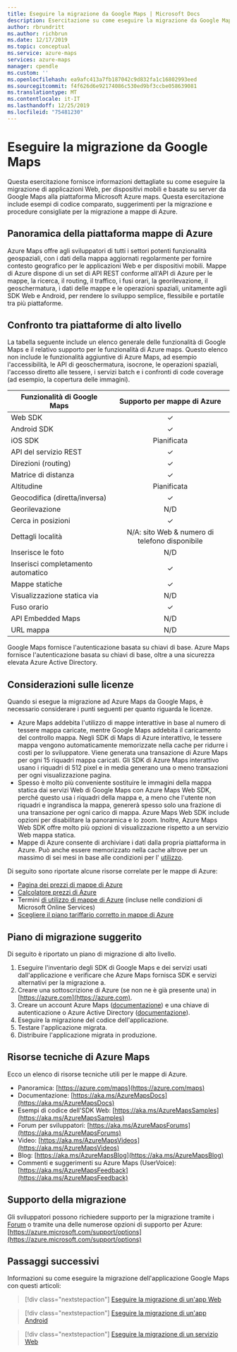 ```yaml
---
title: Eseguire la migrazione da Google Maps | Microsoft Docs
description: Esercitazione su come eseguire la migrazione da Google Maps a mappe di Azure.
author: rbrundritt
ms.author: richbrun
ms.date: 12/17/2019
ms.topic: conceptual
ms.service: azure-maps
services: azure-maps
manager: cpendle
ms.custom: ''
ms.openlocfilehash: ea9afc413a7fb187042c9d832fa1c16802993eed
ms.sourcegitcommit: f4f626d6e92174086c530ed9bf3ccbe058639081
ms.translationtype: MT
ms.contentlocale: it-IT
ms.lasthandoff: 12/25/2019
ms.locfileid: "75481230"
---
```

# <a name="migrate-from-google-maps"></a>Eseguire la migrazione da Google Maps

Questa esercitazione fornisce informazioni dettagliate su come eseguire la migrazione di applicazioni Web, per dispositivi mobili e basate su server da Google Maps alla piattaforma Microsoft Azure maps. Questa esercitazione include esempi di codice comparato, suggerimenti per la migrazione e procedure consigliate per la migrazione a mappe di Azure.

## <a name="azure-maps-platform-overview"></a>Panoramica della piattaforma mappe di Azure

Azure Maps offre agli sviluppatori di tutti i settori potenti funzionalità geospaziali, con i dati della mappa aggiornati regolarmente per fornire contesto geografico per le applicazioni Web e per dispositivi mobili. Mappe di Azure dispone di un set di API REST conforme all'API di Azure per le mappe, la ricerca, il routing, il traffico, i fusi orari, la georilevazione, il geoschermatura, i dati delle mappe e le operazioni spaziali, unitamente agli SDK Web e Android, per rendere lo sviluppo semplice, flessibile e portatile tra più piattaforme.

## <a name="high-level-platform-comparison"></a>Confronto tra piattaforme di alto livello

La tabella seguente include un elenco generale delle funzionalità di Google Maps e il relativo supporto per le funzionalità di Azure maps. Questo elenco non include le funzionalità aggiuntive di Azure Maps, ad esempio l'accessibilità, le API di geoschermatura, isocrone, le operazioni spaziali, l'accesso diretto alle tessere, i servizi batch e i confronti di code coverage (ad esempio, la copertura delle immagini).

| Funzionalità di Google Maps         | Supporto per mappe di Azure                     |
|-----------------------------|:--------------------------------------:|
| Web SDK                     | ✓                                      |
| Android SDK                 | ✓                                      |
| iOS SDK                     | Pianificata                                |
| API del servizio REST           | ✓                                      |
| Direzioni (routing)        | ✓                                      |
| Matrice di distanza             | ✓                                      |
| Altitudine                   | Pianificata                                |
| Geocodifica (diretta/inversa) | ✓                                      |
| Georilevazione                 | N/D                                    |
| Cerca in posizioni               | ✓                                      |
| Dettagli località              | N/A: sito Web & numero di telefono disponibile |
| Inserisce le foto               | N/D                                    |
| Inserisci completamento automatico          | ✓                                      |
| Mappe statiche                 | ✓                                      |
| Visualizzazione statica via          | N/D                                    |
| Fuso orario                   | ✓                                      |
| API Embedded Maps           | N/D                                    |
| URL mappa                    | N/D                                    |

Google Maps fornisce l'autenticazione basata su chiavi di base. Azure Maps fornisce l'autenticazione basata su chiavi di base, oltre a una sicurezza elevata Azure Active Directory.

## <a name="licensing-considerations"></a>Considerazioni sulle licenze

Quando si esegue la migrazione ad Azure Maps da Google Maps, è necessario considerare i punti seguenti per quanto riguarda le licenze.

- Azure Maps addebita l'utilizzo di mappe interattive in base al numero di tessere mappa caricate, mentre Google Maps addebita il caricamento del controllo mappa. Negli SDK di Maps di Azure interattivo, le tessere mappa vengono automaticamente memorizzate nella cache per ridurre i costi per lo sviluppatore. Viene generata una transazione di Azure Maps per ogni 15 riquadri mappa caricati. Gli SDK di Azure Maps interattivo usano i riquadri di 512 pixel e in media generano una o meno transazioni per ogni visualizzazione pagina.
- Spesso è molto più conveniente sostituire le immagini della mappa statica dai servizi Web di Google Maps con Azure Maps Web SDK, perché questo usa i riquadri della mappa e, a meno che l'utente non riquadri e ingrandisca la mappa, genererà spesso solo una frazione di una transazione per ogni carico di mappa. Azure Maps Web SDK include opzioni per disabilitare la panoramica e lo zoom. Inoltre, Azure Maps Web SDK offre molto più opzioni di visualizzazione rispetto a un servizio Web mappa statica.
- Mappe di Azure consente di archiviare i dati dalla propria piattaforma in Azure. Può anche essere memorizzato nella cache altrove per un massimo di sei mesi in base alle condizioni per l' [utilizzo](https://www.microsoftvolumelicensing.com/DocumentSearch.aspx?Mode=3&DocumentTypeId=46).

Di seguito sono riportate alcune risorse correlate per le mappe di Azure:

- [Pagina dei prezzi di mappe di Azure](https://azure.microsoft.com/pricing/details/azure-maps/)
- [Calcolatore prezzi di Azure](https://azure.microsoft.com/pricing/calculator/?service=azure-maps)
- Termini [di utilizzo di mappe di Azure](https://www.microsoftvolumelicensing.com/DocumentSearch.aspx?Mode=3&DocumentTypeId=46) (incluse nelle condizioni di Microsoft Online Services)
- [Scegliere il piano tariffario corretto in mappe di Azure](https://docs.microsoft.com/azure/azure-maps/choose-pricing-tier)

## <a name="suggested-migration-plan"></a>Piano di migrazione suggerito

Di seguito è riportato un piano di migrazione di alto livello.

1. Eseguire l'inventario degli SDK di Google Maps e dei servizi usati dall'applicazione e verificare che Azure Maps fornisca SDK e servizi alternativi per la migrazione a.
2. Creare una sottoscrizione di Azure (se non ne è già presente una) in [https://azure.com](https://azure.com).
3. Creare un account Azure Maps ([documentazione](https://docs.microsoft.com/azure/azure-maps/how-to-manage-account-keys)) e una chiave di autenticazione o Azure Active Directory ([documentazione](https://docs.microsoft.com/azure/azure-maps/how-to-manage-authentication)).
4. Eseguire la migrazione del codice dell'applicazione.
5. Testare l'applicazione migrata.
6. Distribuire l'applicazione migrata in produzione.

## <a name="azure-maps-technical-resources"></a>Risorse tecniche di Azure Maps

Ecco un elenco di risorse tecniche utili per le mappe di Azure.

- Panoramica: [https://azure.com/maps](https://azure.com/maps)
- Documentazione: [https://aka.ms/AzureMapsDocs](https://aka.ms/AzureMapsDocs)
- Esempi di codice dell'SDK Web: [https://aka.ms/AzureMapsSamples](https://aka.ms/AzureMapsSamples)
- Forum per sviluppatori: [https://aka.ms/AzureMapsForums](https://aka.ms/AzureMapsForums)
- Video: [https://aka.ms/AzureMapsVideos](https://aka.ms/AzureMapsVideos)
- Blog: [https://aka.ms/AzureMapsBlog](https://aka.ms/AzureMapsBlog)
- Commenti e suggerimenti su Azure Maps (UserVoice): [https://aka.ms/AzureMapsFeedback](https://aka.ms/AzureMapsFeedback)

## <a name="migration-support"></a>Supporto della migrazione

Gli sviluppatori possono richiedere supporto per la migrazione tramite i [Forum](https://aka.ms/AzureMapsForums) o tramite una delle numerose opzioni di supporto per Azure: [https://azure.microsoft.com/support/options](https://azure.microsoft.com/support/options)

## <a name="next-steps"></a>Passaggi successivi

Informazioni su come eseguire la migrazione dell'applicazione Google Maps con questi articoli:

> [!div class="nextstepaction"]
> [Eseguire la migrazione di un'app Web](migrate-from-google-maps-web-app.md)

> [!div class="nextstepaction"]
> [Eseguire la migrazione di un'app Android](migrate-from-google-maps-android-app.md)

> [!div class="nextstepaction"]
> [Eseguire la migrazione di un servizio Web](migrate-from-google-maps-web-services.md)
